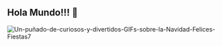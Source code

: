 ## Hola Mundo!!! 👋
 
 ![Un-puñado-de-curiosos-y-divertidos-GIFs-sobre-la-Navidad-Felices-Fiestas7](https://user-images.githubusercontent.com/88462536/145502535-0cc86a7e-f80b-4419-a602-815bd118124f.gif)



  
 

